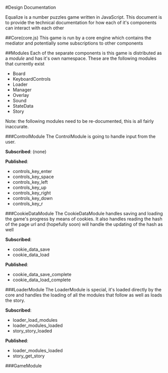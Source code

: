 #Design Documentation

Equalize is a number puzzles game written in JavaScript. This document is to provide the technical documentation for how each of it's components can interact with each other

##Core(core.js)
This game is run by a core engine which contains the mediator and potentially some subscriptions to other components

##Modules
Each of the separate components is this game is distributed as a *module* and has it's own namespace. These are the following modules that currently exist

- Board
- KeyboardControls
- Loader
- Manager
- Overlay
- Sound
- StateData
- Story

Note: the following modules need to be re-documented, this is all fairly inaccurate.

###ControlModule
The ControlModule is going to handle input from the user.

**Subscribed**: (none)

**Published**:

- controls_key_enter
- controls_key_space
- controls_key_left
- controls_key_up
- controls_key_right
- controls_key_down
- controls_key_r

###CookieDataModule
The CookieDataModule handles saving and loading the game's progress by means of cookies. It also handles reading the hash of the page url and (hopefully soon)
will handle the updating of the hash as well

**Subscribed**:

- cookie_data_save
- cookie_data_load

**Published**:

- cookie_data_save_complete
- cookie_data_load_complete


###LoaderModule
The LoaderModule is special, it's loaded directly by the core and handles the
loading of all the modules that follow as well as loads the story.

**Subscribed**:

- loader_load_modules
- loader_modules_loaded
- story_story_loaded

**Published**:

- loader_modules_loaded
- story_get_story

###GameModule
